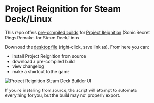 # Project Reignition for Steam Deck/Linux
This repo offers [pre-compiled builds](https://github.com/the-outcaster/project-reignition-steam-deck/releases) for [Project Reignition](https://github.com/Kuma-Boo/project-reignition) (Sonic Secret Rings Remake) for Steam Deck/Linux.

Download the [desktop file](https://github.com/the-outcaster/project-reignition-steam-deck/raw/main/project-reignition.desktop) (right-click, save link as). From here you can:
- install Project Reignition from source
- download a pre-compiled build
- view changelog
- make a shortcut to the game

![Project Reignition Steam Deck Builder UI](https://i.imgur.com/eTLnpXl.png)

If you're installing from source, the script will attempt to automate everything for you, but the build may not properly export.
